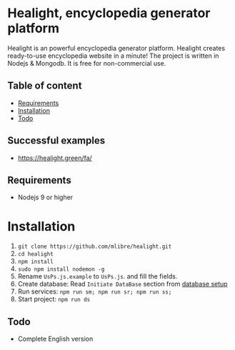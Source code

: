 # Healight, encyclopedia generator platform
Healight is an powerful encyclopedia generator platform. Healight creates ready-to-use encyclopedia website in a minute!
The project is written in Nodejs & Mongodb.
It is free for non-commercial use.

## Table of content
+ [Requirements](#requirements)
+ [Installation](#installation)
+ [Todo](#todo)

## Successful examples
+ https://healight.green/fa/

## Requirements
+ Nodejs 9 or higher

# Installation
1. `git clone https://github.com/mlibre/healight.git`
2. `cd healight`
3. `npm install`
4. `sudo npm install nodemon -g`
5. Rename `UsPs.js.example` to `UsPs.js`. and fill the fields.
6. Create database: Read `Initiate DataBase` section from [database setup](https://github.com/mlibre/healight/blob/master/projectStuff/setup/database)
6. Run services: `npm run sm; npm run sr; npm run ss;`
7. Start project: `npm run ds`

## Todo
+ Complete English version
